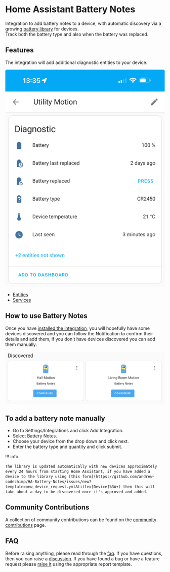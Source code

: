 # Home Assistant Battery Notes

Integration to add battery notes to a device, with automatic discovery via a growing [battery library](https://github.com/andrew-codechimp/HA-Battery-Notes/blob/main/library.md) for devices.  
Track both the battery type and also when the battery was replaced.  

## Features

The integration will add additional diagnostic entities to your device.

![device example](./assets/screenshot-device.png)

* [Entities](./entities.md)
* [Services](./services.md)

## How to use Battery Notes
Once you have [installed the integration](https://github.com/andrew-codechimp/HA-Battery-Notes#installation), you will hopefully have some devices discovered and you can follow the Notification to confirm their details and add them, if you don't have devices discovered you can add them manually.

![device discovery](./assets/screenshot-discovery.png)

## To add a battery note manually
* Go to Settings/Integrations and click Add Integration.
* Select Battery Notes.
* Choose your device from the drop down and click next.
* Enter the battery type and quantity and click submit.

!!! info

    The library is updated automatically with new devices approximately every 24 hours from starting Home Assistant, if you have added a device to the library using [this form](https://github.com/andrew-codechimp/HA-Battery-Notes/issues/new?template=new_device_request.yml&title=[Device]%3A+) then this will take about a day to be discovered once it's approved and added.

## Community Contributions

A collection of community contributions can be found on the [community contributions](./community.md) page.

## FAQ

Before raising anything, please read through the [faq](./faq.md). If you have questions, then you can raise a [discussion](https://github.com/andrew-codechimp/HA-Battery-Notes/discussions). If you have found a bug or have a feature request please [raise it](https://github.com/andrew-codechimp/HA-Battery-Notes/issues) using the appropriate report template.

